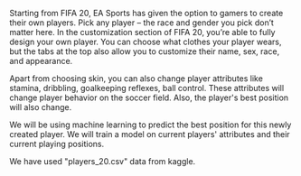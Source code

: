 Starting from FIFA 20, EA Sports has given the option to gamers to create their own players. Pick any player – the race and gender you pick don’t matter here. 
In the customization section of FIFA 20, you’re able to fully design your own player. You can choose what clothes your player wears, but the tabs at the top also allow you to customize their name, sex, race, and appearance.

Apart from choosing skin, you can also change player attributes like stamina, dribbling, goalkeeping reflexes, ball control. These attributes will change player behavior on the soccer field. Also, the player's best position will also change.

We will be using machine learning to predict the best position for this newly created player. We will train a
model on current players' attributes and their current playing positions.

We have used "players_20.csv" data from kaggle.
